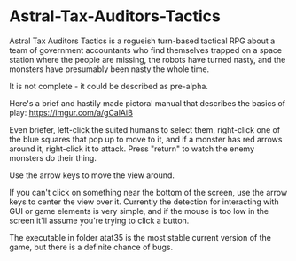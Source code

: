 # Astral-Tax-Auditors-Tactics

Astral Tax Auditors Tactics is a rogueish turn-based tactical RPG about a team of government accountants who find themselves trapped on a space station where the people are missing, the robots have turned nasty, and the monsters have presumably been nasty the whole time.

It is not complete - it could be described as pre-alpha.

Here's a brief and hastily made pictoral manual that describes the basics of play: https://imgur.com/a/gCalAiB

Even briefer, left-click the suited humans to select them, right-click one of the blue squares that pop up to move to it, and if a monster has red arrows around it, right-click it to attack. Press "return" to watch the enemy monsters do their thing.

Use the arrow keys to move the view around.

If you can't click on something near the bottom of the screen, use the arrow keys to center the view over it. Currently the detection for interacting with GUI or game elements is very simple, and if the mouse is too low in the screen it'll assume you're trying to click a button.

The executable in folder atat35 is the most stable current version of the game, but there is a definite chance of bugs.
